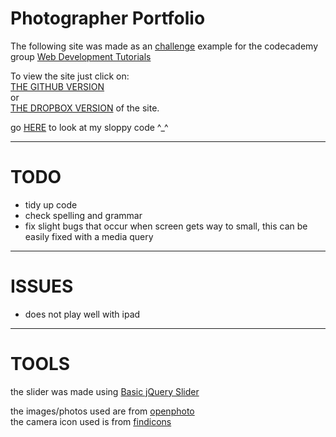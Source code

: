 Photographer Portfolio
===

The following site was made as an [challenge](http://www.codecademy.com/groups/html-projects/discussions/52acd84f52f8638c9a000042#comment-52ad48f7282ae319b400128f) example for the codecademy group [Web Development Tutorials](http://www.codecademy.com/groups/html-projects) 


To view the site just click on:<br>
[THE GITHUB VERSION](https://rawgithub.com/WaffleGnome/Photographer-Portfolio/master/index.html) <br>
or  <br>
[THE DROPBOX VERSION](https://dl.dropboxusercontent.com/u/161826274/mySites/photograher_challenge/index.html) of the site.

go [HERE](https://github.com/WaffleGnome/Photographer-Portfolio) to look at my sloppy code ^_^

-------------------------

TODO
===

- tidy up code
- check spelling and grammar
- fix slight bugs that occur when screen gets way to small, this can be easily fixed with a media query


-----------------------------

ISSUES
===

- does not play well with ipad



-------------------------------


TOOLS
======
the slider was made using [Basic jQuery Slider](http://basic-slider.com/)

the images/photos used are from [openphoto](http://openphoto.net/)<br>
the camera icon used is from [findicons](http://findicons.com/)
